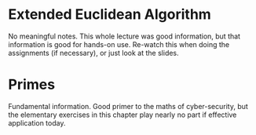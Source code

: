 # Extended Euclidean Algorithm

No meaningful notes. This whole lecture was good information, but that information is good for hands-on use. Re-watch this when doing the assignments (if necessary), or just look at the slides.

# Primes
Fundamental information. Good primer to the maths of cyber-security, but the elementary exercises in this chapter play nearly no part if effective application today.